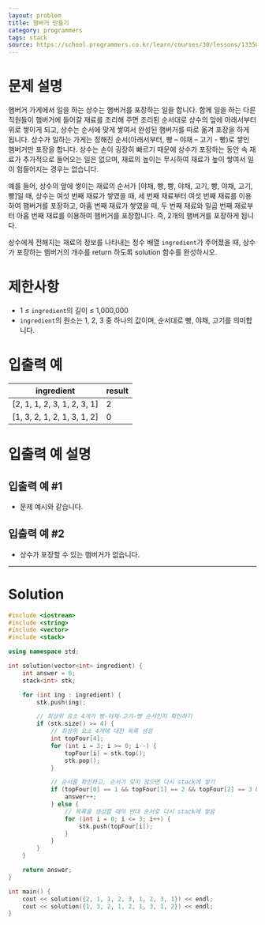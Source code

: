 ```yaml
---
layout: problem
title: 햄버거 만들기
category: programmers
tags: stack
source: https://school.programmers.co.kr/learn/courses/30/lessons/133502
---
```


# 문제 설명

햄버거 가게에서 일을 하는 상수는 햄버거를 포장하는 일을 합니다. 함께 일을 하는 다른 직원들이 햄버거에 들어갈 재료를 조리해 주면 조리된 순서대로 상수의 앞에 아래서부터 위로 쌓이게 되고, 상수는 순서에 맞게 쌓여서 완성된 햄버거를 따로 옮겨 포장을 하게 됩니다. 상수가 일하는 가게는 정해진 순서(아래서부터, 빵 – 야채 – 고기 - 빵)로 쌓인 햄버거만 포장을 합니다. 상수는 손이 굉장히 빠르기 때문에 상수가 포장하는 동안 속 재료가 추가적으로 들어오는 일은 없으며, 재료의 높이는 무시하여 재료가 높이 쌓여서 일이 힘들어지는 경우는 없습니다.

예를 들어, 상수의 앞에 쌓이는 재료의 순서가 [야채, 빵, 빵, 야채, 고기, 빵, 야채, 고기, 빵]일 때, 상수는 여섯 번째 재료가 쌓였을 때, 세 번째 재료부터 여섯 번째 재료를 이용하여 햄버거를 포장하고, 아홉 번째 재료가 쌓였을 때, 두 번째 재료와 일곱 번째 재료부터 아홉 번째 재료를 이용하여 햄버거를 포장합니다. 즉, 2개의 햄버거를 포장하게 됩니다.

상수에게 전해지는 재료의 정보를 나타내는 정수 배열 `ingredient`가 주어졌을 때, 상수가 포장하는 햄버거의 개수를 return 하도록 solution 함수를 완성하시오.

# 제한사항

- 1 ≤ `ingredient`의 길이 ≤ 1,000,000
- `ingredient`의 원소는 1, 2, 3 중 하나의 값이며, 순서대로 빵, 야채, 고기를 의미합니다.

# 입출력 예

| ingredient | result |
| --- | --- |
| [2, 1, 1, 2, 3, 1, 2, 3, 1] | 2 |
| [1, 3, 2, 1, 2, 1, 3, 1, 2] | 0 |

# 입출력 예 설명

## 입출력 예 #1

- 문제 예시와 같습니다.

## 입출력 예 #2

- 상수가 포장할 수 있는 햄버거가 없습니다.

---

# Solution

```cpp
#include <iostream>
#include <string>
#include <vector>
#include <stack>

using namespace std;

int solution(vector<int> ingredient) {
    int answer = 0;
    stack<int> stk;

    for (int ing : ingredient) {
        stk.push(ing);

        // 최상위 요소 4개가 빵-야채-고기-빵 순서인지 확인하기
        if (stk.size() >= 4) {
            // 최상위 요소 4개에 대한 목록 생성
            int topFour[4];
            for (int i = 3; i >= 0; i--) {
                topFour[i] = stk.top();
                stk.pop();
            }

            // 순서를 확인하고, 순서가 맞지 않으면 다시 stack에 쌓기
            if (topFour[0] == 1 && topFour[1] == 2 && topFour[2] == 3 && topFour[3] == 1) {
                answer++;
            } else {
                // 목록을 생성할 때의 반대 순서로 다시 stack에 쌓음
                for (int i = 0; i <= 3; i++) {
                    stk.push(topFour[i]);
                }
            }
        }
    }

    return answer;
}

int main() {
    cout << solution({2, 1, 1, 2, 3, 1, 2, 3, 1}) << endl;
    cout << solution({1, 3, 2, 1, 2, 1, 3, 1, 2}) << endl;
}
```
